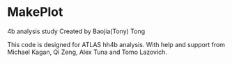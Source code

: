 # MakePlot
4b analysis study
Created by Baojia(Tony) Tong

This code is designed for ATLAS hh4b analysis.
With help and support from Michael Kagan, Qi Zeng, Alex Tuna and Tomo Lazovich.

